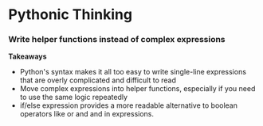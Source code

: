 # Pythonic Thinking

### Write helper functions instead of complex expressions


**Takeaways**
* Python's syntax makes it all too easy to write single-line expressions that are overly complicated and difficult to read
* Move complex expressions into helper functions, especially if you need to use the same logic repeatedly
* if/else expression provides a more readable alternative to boolean operators like or and and in expressions.
